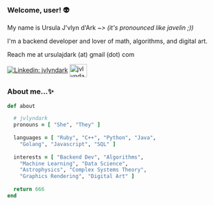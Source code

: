 ### Welcome, user! 👽

<p>My name is Ursula J'vlyn d'Ark
<em> ~> (it's pronounced like javelin ;))</em></p>
<p>I'm a backend developer and lover of math, algorithms, and digital art.</p>
<p>Reach me at ursulajdark (at) gmail (dot) com</p>

[![Linkedin: jvlyndark](https://img.shields.io/badge/-jvlyndark-blue?style=flat-square&logo=Linkedin&logoColor=white&link=https://www.linkedin.com/in/jvlyndark/)](https://www.linkedin.com/in/jvlyndark/)
<a href="https://www.leetcode.com/jvlyndark" target="blank"><img align="center" src="https://raw.githubusercontent.com/rahuldkjain/github-profile-readme-generator/master/src/images/icons/Social/leet-code.svg" alt="jvlyndark" height="30" width="40" /></a>


### About me...✨

```ruby
def about

  # jvlyndark
  pronouns = [ "She", "They" ]
  
  languages = [ "Ruby", "C++", "Python", "Java", 
    "Golang", "Javascript", "SQL" ]
    
  interests = [ "Backend Dev", "Algorithms",
    "Machine Learning", "Data Science",
    "Astrophysics", "Complex Systems Theory", 
    "Graphics Rendering", "Digital Art" ]
  
  return 666
end
```
